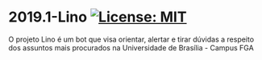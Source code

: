 # 2019.1-Lino [![License: MIT](https://img.shields.io/badge/License-MIT-yellow.svg)](https://opensource.org/licenses/MIT)
O projeto Lino é um bot que visa orientar, alertar e tirar dúvidas a respeito dos assuntos mais procurados na Universidade de Brasília - Campus FGA
